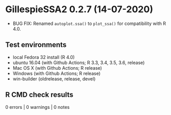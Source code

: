 # GillespieSSA2 0.2.7 (14-07-2020)

* BUG FIX: Renamed `autoplot.ssa()` to `plot_ssa()` for compatibility with R 4.0.
  
## Test environments
* local Fedora 32 install (R 4.0)
* ubuntu 16.04 (with Github Actions; R 3.3, 3.4, 3.5, 3.6, release)
* Mac OS X (with Github Actions; R release)
* Windows (with Github Actions; R release)
* win-builder (oldrelease, release, devel)

## R CMD check results

0 errors | 0 warnings | 0 notes

